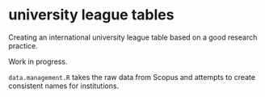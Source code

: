 # university league tables
Creating an international university league table based on a good research practice.

Work in progress.

`data.management.R` takes the raw data from Scopus and attempts to create consistent names for institutions.
